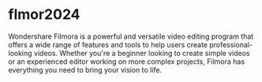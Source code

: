 # flmor2024
Wondershare Filmora is a powerful and versatile video editing program that offers a wide range of features and tools to help users create professional-looking videos. Whether you're a beginner looking to create simple videos or an experienced editor working on more complex projects, Filmora has everything you need to bring your vision to life.
